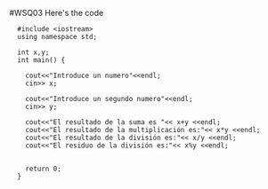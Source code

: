 #WSQ03
Here's the code


      #include <iostream>
      using namespace std;
      
      int x,y;
      int main() {
      	
      	cout<<"Introduce un numero"<<endl;
      	cin>> x;
      	
      	cout<<"Introduce un segundo numero"<<endl;
      	cin>> y;
      
      	cout<<"El resultado de la suma es "<< x+y <<endl;
      	cout<<"El resultado de la multiplicación es:"<< x*y <<endl;
      	cout<<"El resultado de la división es:"<< x/y <<endl;
      	cout<<"El residuo de la división es:"<< x%y <<endl;
      	
      
      	return 0;
      }
 
